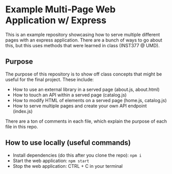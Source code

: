 # Example Multi-Page Web Application w/ Express
This is an example repository showcasing how to serve multiple different pages with 
an express application. There are a bunch of ways to go about this, but this uses methods that were learned in class (INST377 @ UMD).

## Purpose
The purpose of this repository is to show off class concepts that might be useful for the final project. These include:
- How to use an external library in a served page (about.js, about.html)
- How to touch an API within a served page (catalog.js)
- How to modify HTML of elements on a served page (home.js, catalog.js)
- How to serve multiple pages and create your own API endpoint (index.js)

There are a ton of comments in each file, which explain the purpose of each file in this repo.

## How to use locally (useful commands)
- Install dependencies (do this after you clone the repo): `npm i`
- Start the web application: `npm start`
- Stop the web application: CTRL + C in your terminal
